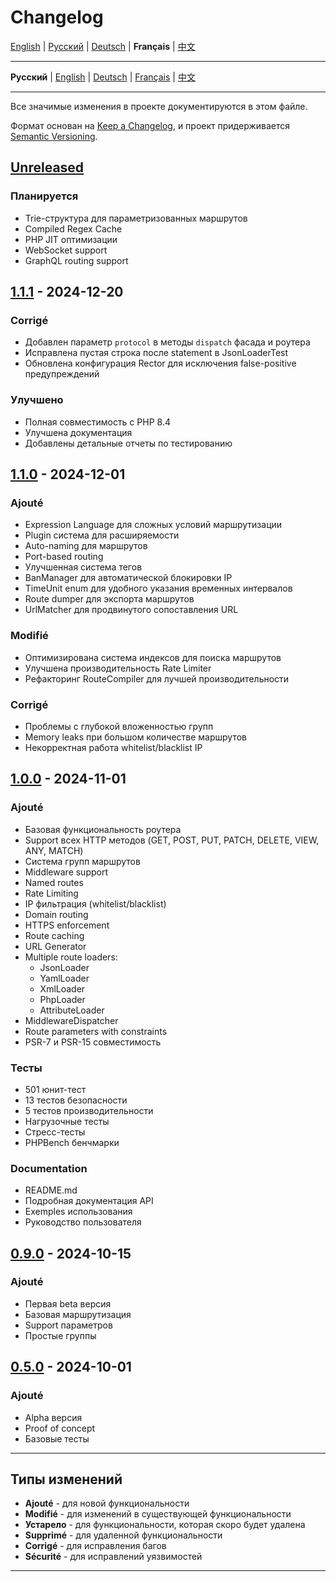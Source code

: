 # Changelog

[English](../en/CHANGELOG.md) | [Русский](../../CHANGELOG.md) | [Deutsch](../de/CHANGELOG.md) | **Français** | [中文](../zh/CHANGELOG.md)

---

**Русский** | [English](docs/en/CHANGELOG.md) | [Deutsch](docs/de/CHANGELOG.md) | [Français](docs/fr/CHANGELOG.md) | [中文](docs/zh/CHANGELOG.md)

---

Все значимые изменения в проекте документируются в этом файле.

Формат основан на [Keep a Changelog](https://keepachangelog.com/ru/1.0.0/),
и проект придерживается [Semantic Versioning](https://semver.org/lang/ru/).

## [Unreleased]

### Планируется
- Trie-структура для параметризованных маршрутов
- Compiled Regex Cache
- PHP JIT оптимизации
- WebSocket support
- GraphQL routing support

## [1.1.1] - 2024-12-20

### Corrigé
- Добавлен параметр `protocol` в методы `dispatch` фасада и роутера
- Исправлена пустая строка после statement в JsonLoaderTest
- Обновлена конфигурация Rector для исключения false-positive предупреждений

### Улучшено
- Полная совместимость с PHP 8.4
- Улучшена документация
- Добавлены детальные отчеты по тестированию

## [1.1.0] - 2024-12-01

### Ajouté
- Expression Language для сложных условий маршрутизации
- Plugin система для расширяемости
- Auto-naming для маршрутов
- Port-based routing
- Улучшенная система тегов
- BanManager для автоматической блокировки IP
- TimeUnit enum для удобного указания временных интервалов
- Route dumper для экспорта маршрутов
- UrlMatcher для продвинутого сопоставления URL

### Modifié
- Оптимизирована система индексов для поиска маршрутов
- Улучшена производительность Rate Limiter
- Рефакторинг RouteCompiler для лучшей производительности

### Corrigé
- Проблемы с глубокой вложенностью групп
- Memory leaks при большом количестве маршрутов
- Некорректная работа whitelist/blacklist IP
  
## [1.0.0] - 2024-11-01

### Ajouté
- Базовая функциональность роутера
- Support всех HTTP методов (GET, POST, PUT, PATCH, DELETE, VIEW, ANY, MATCH)
- Система групп маршрутов
- Middleware support
- Named routes
- Rate Limiting
- IP фильтрация (whitelist/blacklist)
- Domain routing
- HTTPS enforcement
- Route caching
- URL Generator
- Multiple route loaders:
  - JsonLoader
  - YamlLoader
  - XmlLoader
  - PhpLoader
  - AttributeLoader
- MiddlewareDispatcher
- Route parameters with constraints
- PSR-7 и PSR-15 совместимость

### Тесты
- 501 юнит-тест
- 13 тестов безопасности
- 5 тестов производительности
- Нагрузочные тесты
- Стресс-тесты
- PHPBench бенчмарки

### Documentation
- README.md
- Подробная документация API
- Exemples использования
- Руководство пользователя

## [0.9.0] - 2024-10-15

### Ajouté
- Первая beta версия
- Базовая маршрутизация
- Support параметров
- Простые группы

## [0.5.0] - 2024-10-01

### Ajouté
- Alpha версия
- Proof of concept
- Базовые тесты

---

## Типы изменений

- **Ajouté** - для новой функциональности
- **Modifié** - для изменений в существующей функциональности
- **Устарело** - для функциональности, которая скоро будет удалена
- **Supprimé** - для удаленной функциональности
- **Corrigé** - для исправления багов
- **Sécurité** - для исправлений уязвимостей

---

[Unreleased]: https://github.com/zorinalexey/cloud-casstle-http-router/compare/v1.1.1...HEAD
[1.1.1]: https://github.com/zorinalexey/cloud-casstle-http-router/compare/v1.1.0...v1.1.1
[1.1.0]: https://github.com/zorinalexey/cloud-casstle-http-router/compare/v1.0.0...v1.1.0
[1.0.0]: https://github.com/zorinalexey/cloud-casstle-http-router/compare/v0.9.0...v1.0.0
[0.9.0]: https://github.com/zorinalexey/cloud-casstle-http-router/compare/v0.5.0...v0.9.0
[0.5.0]: https://github.com/zorinalexey/cloud-casstle-http-router/releases/tag/v0.5.0

